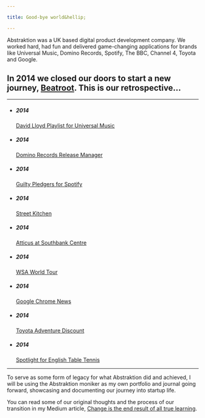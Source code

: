 ```yaml
---

title: Good-bye world&hellip;

---
```


Abstraktion was a UK based digital product development company. We worked hard, had fun and delivered game-changing applications for brands like Universal Music, Domino Records, Spotify, The BBC, Channel 4, Toyota and Google.

## In 2014 we closed our doors to start a new journey, [Beatroot](http://beatroot.com). This is our retrospective…

***

*
  ##### 2014
  [David Lloyd Playlist for Universal Music](/)

*
  ##### 2014
  [Domino Records Release Manager](/)

*
  ##### 2014
  [Guilty Pledgers for Spotify](/)

*
  ##### 2014
  [Street Kitchen](/)

*
  ##### 2014
  [Atticus at Southbank Centre](/)

*
  ##### 2014
  [WSA World Tour](/)

*
  ##### 2014
  [Google Chrome News](/)

*
  ##### 2014
  [Toyota Adventure Discount](/)

*
  ##### 2014
  [Spotlight for English Table Tennis](/)

***

To serve as some form of legacy for what Abstraktion did and achieved, I will be using the Abstraktion moniker as my own portfolio and journal going forward, showcasing and documenting our journey into startup life.

You can read some of our original thoughts and the process of our transition in my Medium article, [Change is the end result of all true learning](/).
